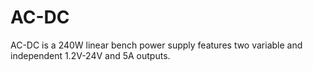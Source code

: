 # AC-DC
AC-DC is a 240W linear bench power supply features two variable and independent 1.2V-24V and 5A outputs.
